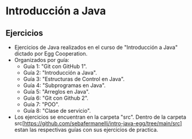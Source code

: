 # Introducción a Java

## Ejercicios
- Ejercicios de Java realizados en el curso de "Introducción a Java" dictado por Egg Cooperation.
- Organizados por guía:
  - Guía 1: "Git con GitHub 1".
  - Guía 2: "Introducción a Java".
  - Guía 3: "Estructuras de Control en Java".
  - Guía 4: "Subprogramas en Java".
  - Guía 5: "Arreglos en Java".
  - Guía 6: "Git con Github 2".
  - Guía 7: "POO".
  - Guía 8: "Clase de servicio".
- Los ejercicios se encuentran en la carpeta "src". Dentro de la carpeta src[https://github.com/sebafermanelli/intro-java-egg/tree/main/src] estan las respectivas guías con sus ejercicios de practica.
